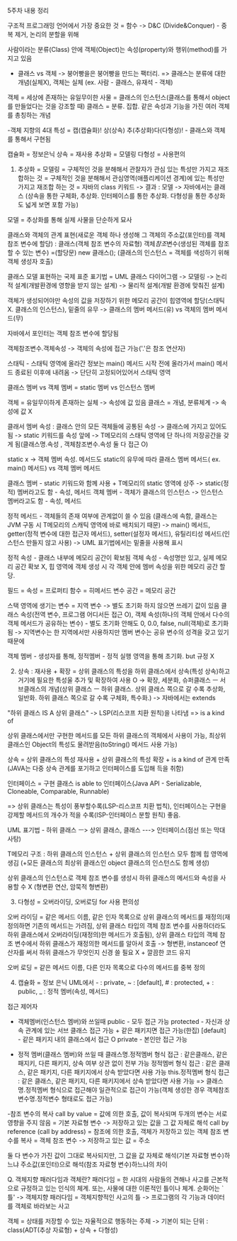 5주차 내용 정리

구조적 프로그래밍 언어에서 가장 중요한 것 = 함수 -> D&C (Divide&Conquer) - 중복 제거, 논리의 분할을 위해

사람이라는 분류(Class) 안에 객체(Object)는 속성(property)와 행위(method)를 가지고 있음

- 클래스 vs 객체 -> 붕어빵을은 붕어빵을 만드는 팩터리. => 클래스는 분류에 대한 개념(실체X), 객체는 실체 (ex. 사람 - 클래스, 유재석 - 객체)

객체 = 세상에 존재하는 유일무이한 사물 = 클래스의 인스턴스(클래스를 통해서 object를 만들었다는 것을 강조할 때)
클래스 = 분류. 집합. 같은 속성과 기능을 가진 여러 객체를 총칭하는 개념

-객체 지향의 4대 특성 = 캡(캡슐화)! 상(상속) 추(추상화)다(다형성)! - 클래스와 객체를 통해서 구현됨

캡슐화 = 정보은닉
상속 = 재사용
추상화 = 모델링
다형성 = 사용편의

1. 추상화 = 모델링 = 구체적인 것을 분해해서 관찰자가 관심 있는 특성만 가지고 재조합하는 것 = 구체적인 것을 분해해서 관심영역(애플리케이션 경계)에 있는 특성만 가지고 재조합 하는 것 = 자바의 class 키워드 -> 결과 : 모델 -> 자바에서는 클래스 (상속을 통한 구체화, 추상화. 인터페이스를 통한 추상화. 다형성을 통한 추상화도 넓게 보면 포함 가능)

모델 = 추상화를 통해 실제 사물을 단순하게 묘사

클래스와 객체의 관계 표현(새로운 객체 하나 생성해 그 객체의 주소값(포인터)를 객체 참조 변수에 할당) : 클래스(객체 참조 변수의 자료형) 객체*참조*변수(생성된 객체를 참조할 수 있는 변수) =(할당문) new 클래스(); (클래스의 인스턴스 = 객체를 색성하기 위해 객체 생성자 호출)

클래스 모델 표현하는 국제 표준 표기법 = UML 클래스 다이어그램 -> 모델링 -> 논리적 설계(개발환경에 영향을 받지 않는 설계) -> 물리적 설계(개발 환경에 맞춰진 설계)

객체가 생성되어야만 속성의 값을 저장하기 위한 메모리 공간이 힙영역에 할당(스태틱X. 클래스의 인스턴스), 밑줄의 유무 -> 클래스의 멤버 메서드(유) vs 객체의 멤버 메서드(무)

자바에서 포인터는 객체 참조 변수에 할당됨

객체참조변수.객체속성 -> 객체의 속성에 접근 가능('.'은 참조 연산자)

스태틱 - 스태틱 영역에 올라간 정보는 main() 메서드 시작 전에 올라가서 main() 메서드 종료된 이후에 내려옴 -> 단단히 고정되어있어서 스태틱 영역

클래스 멤버 vs 객체 멤버 = static 멤버 vs 인스턴스 멤버

객체 = 유일무이하게 존재하는 실체 -> 속성에 값 있음
클래스 = 개념, 분류체계 -> 속성에 값 X

클래서 멤버 속성 : 클래스 안의 모든 객체들에 공통된 속성 -> 클래스에 가지고 있어도 됨 -> static 키워드를 속성 앞에 -> T메모리의 스태틱 영역에 단 하나의 저장공간을 갖게 됨(클래스명.속성 , 객체참조변수.속성 둘 다 접근 O)

static x -> 객체 멤버 속성.
메서드도 static의 유무에 따라 클래스 멤버 메서드( ex. main() 메서드) vs 객체 멤버 메서드

클래스 멤버 - static 키워드와 함께 사용 + T메모리의 static 영역에 상주 -> static(정적) 멤버라고도 함 - 속성, 메서드
객체 멤버 - 객체가 클래스의 인스턴스 -> 인스턴스 멤버라고도 함 - 속성, 메서드

정적 메서드 - 객체들의 존재 여부에 관계없이 쓸 수 있음 (클래스에 속함, 클래스는 JVM 구동 시 T메모리의 스캐틱 영역에 바로 배치되기 때문) -> main() 메서드, getter(정적 변수에 대한 접근자 메서드), setter(설정자 메서드), 유틸리티성 메서드(인스턴스 만들지 않고 사용) -> UML 표기법에서는 밑줄을 사용해 표시

정적 속성 - 클래스 내부에 메모리 공간이 확보됨
객체 속성 - 속성명만 있고, 실제 메모리 공간 확보 X, 힙 영역에 객체 생성 시 각 객체 안에 멤버 속성을 위한 메모리 공간 할당.

필드 = 속성 = 프로퍼티
함수 = 히메서드
변수 공간 = 메모리 공간

스택 영역에 생기는 변수 = 지역 변수 -> 별도 초기화 하지 않으면 쓰레기 값이 있음
클래스 속성(전역 변수, 프로그램 어디서든 접근 O), 객체 속성(하나의 객체 안에서 다수의 객체 메서드가 공유하는 변수) - 별도 초기화 안해도 0, 0.0, false, null(객체)로 초기화됨
-> 지역변수는 한 지역에서만 사용하지만 멤버 변수는 공유 변수의 성격을 갖고 있기 때문에

객체 멤버 - 생성자를 통해, 정적멤버 - 정적 실행 영역을 통해 초기화. but 규정 X

2. 상속 : 재사용 + 확장 = 상위 클래스의 특성을 하위 클래스에서 상속(특성 상속)하고 거기에 필요한 특성울 추가 및 확장하여 사용 O
   -> 확장, 세분화, 슈퍼클래스 ㅡ 서브클래스의 개념(상위 클래스 ㅡ 하위 클래스. 상위 클래스 쪽으로 갈 수록 추상화, 일반화. 하위 클래스 쪽으로 갈 수록 구체화, 특수화.) -> 자바에서는 extends

"하위 클래스 IS A 상위 클래스" -> LSP(리스코프 치환 원칙)을 나타냄 => is a kind of

상위 클래스에서만 구현한 메서드를 모든 하위 클래스의 객체에서 사용이 가능, 최상위 클래스인 Object의 특성도 물려받음(toString() 메서드 사용 가능)

상속 = 상위 클래스의 특성 재사용 + 상위 클래스의 특성 확장 + is a kind of 관계 만족 (JAVA는 다중 상속 관계를 포기하고 인터페이스를 도입해 득을 취함)

인터페이스 = 구현 클래스 is able to 인터페이스(Java API - Serializable, Cloneable, Comparable, Runnable)

=> 상위 클래스는 특성이 풍부할수록(LSP-리스코프 치환 법칙), 인터페이스는 구현을 강제할 메서드의 개수가 적을 수록(ISP-인터페이스 분할 원칙) 좋음.

UML 표기법 - 하위 클래스 ㅡ> 상위 클래스, 클래스 ---> 인터페이스(점선 또는 막대사탕)

T메모리 구조 : 하위 클래스의 인스턴스 + 상위 클래스의 인스턴스 모두 함께 힙 영역에 생김 (+모든 클래스의 최상위 클래스인 object 클래스의 인스턴스도 함께 생성)

상위 클래스의 인스턴스로 객체 참조 변수를 생성시 하위 클래스의 메서드와 속성을 사용할 수 X
(형변환 연산, 암묵적 형변환)

3. 다형성 = 오버라이딩, 오버로딩 for 사용 편의성

오버 라이딩 = 같은 메서드 이름, 같은 인자 목록으로 상위 클래스의 메서드를 재정의(재정의하면 기존의 메서드는 가려짐, 상위 클래스 타입의 객체 참조 변수를 사용하더라도 하위 클래스에서 오버라이딩(재정의)한 메서드가 호출됨), 상위 클래스 타입의 객체 참조 변수에서 하위 클래스가 재정의한 메서드를 알아서 호출 -> 형변환, instanceof 연산자를 써서 하위 클래스가 무엇인지 신경 쓸 필요 X + 깔끔한 코드 유지

오버 로딩 = 같은 메서드 이름, 다른 인자 목록으로 다수의 메서드를 중복 정의

4. 캡슐화 = 정보 은닉
   UML에서 - : private, ~ : [default], # : protected, + : public, \_ : 정적 멤버(속성, 메서드)

접근 제어자

- 객체멤버(인스턴스 멤버)와 쓰일때
  public - 모두 접근 가능
  protected - 자신과 상속 관계에 있는 서브 클래스 접근 가능 + 같은 패키지면 접근 가능(한집)
  [default] - 같은 패키지 내의 클래스에서 접근 O
  private - 본인만 접근 가능

- 정적 멤버(클래스 멤버)와 쓰일 때
  클래스명.정적멤버 형식 접근 : 같은클래스, 같은 패지키, 다른 패키지, 상속 여부 상관 없이 전부 가능
  정적멤버 형식 접근 : 같은 클래스, 같은 패키지, 다른 패키지에서 상속 받았다면 사용 가능
  this.정적멤버 형식 접근 : 같은 클래스, 같은 패키지, 다른 패키지에서 상속 받았다면 사용 가능
  => 클래스명.정적멤버 형식으로 접근해야 일관적으로 접근이 가능(객체 생성한 경우 객체참조변수명.정적변수 형태로도 접근 가능)

-참조 변수의 복사
call by value = 값에 의한 호출, 값이 복사되며 두개의 변수는 서로 영향을 주지 않음 = 기본 자료형 변수 -> 저장하고 있는 값을 그 값 자체로 해석
call by reference (call by address) = 참조에 의한 호출, 객체가 저장하고 있는 객체 참조 변수를 복사 = 객체 참조 변수 -> 저장하고 있는 값 = 주소

둘 다 변수가 가진 값이 그대로 복사되지만, 그 값을 값 자체로 해석(기본 자료형 변수)하느냐 주소값(포인터)으로 해석(참조 자료형 변수)하느냐의 차이

Q. 객체지향 패러다임과 객체란?
패러다임 = 한 시대의 사람들의 견해나 사고를 근본적으로 규정하고 있는 인식의 체계. 또는, 사물에 대한 이론적인 틀이나 체계. 순화어는 `틀'
-> 객체지향 패러다임 = 객체지향적인 사고의 틀 -> 프로그램의 각 기능과 데이터를 객체로 바라보는 사고

객체 = 상태를 저장할 수 있는 자율적으로 행동하는 주체 -> 기본이 되는 단위 : class(ADT(추상 자료형) + 상속 + 다형성)
